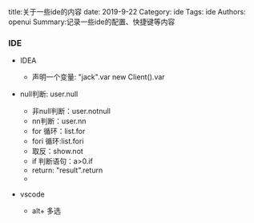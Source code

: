 title:关于一些ide的内容
date: 2019-9-22
Category: ide
Tags: ide
Authors: openui
Summary:记录一些ide的配置、快捷键等内容

### IDE

* IDEA

  * 声明一个变量: "jack".var new Client().var
* null判断:  user.null
  * 非null判断：user.notnull
  * nn判断：user.nn
  * for  循环：list.for
  * fori 循环:list.fori
  * 取反：show.not
  * if 判断语句：a>0.if
  * return:  "result".return
  * 

* vscode
  * alt+ 多选